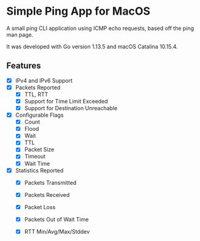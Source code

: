 # Simple Ping App for MacOS

A small ping CLI application using ICMP echo requests, based off the ping man page. 

It was developed with Go version 1.13.5 and macOS Catalina 10.15.4.

## Features

- [x] IPv4 and IPv6 Support
- [x] Packets Reported
    - [x] TTL, RTT
    - [x] Support for Time Limit Exceeded
    - [x] Support for Destination Unreachable
- [x] Configurable Flags
    - [x] Count
    - [x] Flood
    - [x] Wait
    - [x] TTL
    - [x] Packet Size
    - [x] Timeout
    - [x] Wait Time
- [x] Statistics Reported
    - [x] Packets Transmitted
    - [x] Packets Received
    - [x] Packet Loss
    - [x] Packets Out of Wait Time
    - [x] RTT Min/Avg/Max/Stddev


